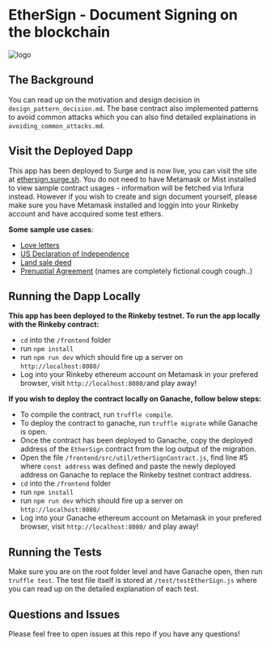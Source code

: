 # EtherSign - Document Signing on the blockchain

![logo](https://i.imgur.com/B01Pdhf.png 'ethersign')

## The Background
You can read up on the motivation and design decision in `design_pattern_decision.md`. The base contract also implemented patterns to avoid common attacks which you can also find detailed explainations in `avoiding_common_attacks.md`.

## Visit the Deployed Dapp

This app has been deployed to Surge and is now live, you can visit the site at [ethersign.surge.sh](https://ethersign.surge.sh).  You do not need to have Metamask or Mist installed to view sample contract usages - information will be fetched via Infura instead. However if you wish to create and sign document yourself, please make sure you have Metamask installed and loggin into your Rinkeby account and have accquired some test ethers.

**Some sample use cases**:

- [Love letters](https://ethersign.surge.sh/#/view?q=loveLetter&id=1)
- [US Declaration of Independence](https://ethersign.surge.sh/#/view?q=declarationOfIndependence&id=2)
- [Land sale deed](https://ethersign.surge.sh/#/view?q=landDeed&id=3)
- [Prenuptial Agreement](https://ethersign.surge.sh/#/view?q=prenuptialAgreement&id=4) (names are completely fictional cough cough..)


## Running the Dapp Locally

**This app has been deployed to the Rinkeby testnet. To run the app locally with the Rinkeby contract:**
-  `cd` into the `/frontend` folder
- run `npm install`
- run `npm run dev` which should fire up a server on `http://localhost:8080/`
- Log into your Rinkeby ethereum account on Metamask in your prefered browser, visit `http://localhost:8080/`and play away!

**If you wish to deploy the contract locally on Ganache, follow below steps:**

- To compile the contract, run `truffle compile`.
- To deploy the contract to ganache, run `truffle migrate` while Ganache is open.
- Once the contract has been deployed to Ganache, copy the deployed address of the `EtherSign` contract from the log output of the migration.
-  Open the file `/frontend/src/util/etherSignContract.js`, find line #5 where `const address` was defined and paste the newly deployed address on Ganache to replace the Rinkeby testnet contract address.
-  `cd` into the `/frontend` folder
- run `npm install`
- run `npm run dev` which should fire up a server on `http://localhost:8080/`
- Log into your Ganache ethereum account on Metamask in your prefered browser, visit `http://localhost:8080/` and play away!

## Running the Tests

Make sure you are on the root folder level and have Ganache open, then run `truffle test`. The test file itself is stored at `/test/testEtherSign.js` where you can read up on the detailed explanation of each test.

## Questions and Issues

Please feel free to open issues at this repo if you have any questions!
